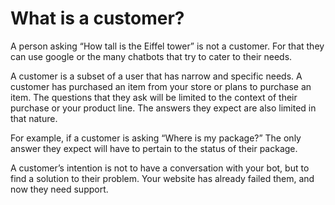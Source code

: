 # What is a customer?

A person asking “How tall is the Eiffel tower” is not a customer. For that they can use google or the many chatbots that try to cater to their needs.

A customer is a subset of a user that has narrow and specific needs. A customer has purchased an item from your store or plans to purchase an item. The questions that they ask will be limited to the context of their purchase or your product line. The answers they expect are also limited in that nature.

For example, if a customer is asking “Where is my package?” The only answer they expect will have to pertain to the status of their package.

A customer’s intention is not to have a conversation with your bot, but to find a solution to their problem. Your website has already failed them, and now they need support.

